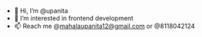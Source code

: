 - 👋 Hi, I’m @upanita
- 👀 I’m interested in frontend development
- 📫 Reach me @mahalaupanita12@gmail.com or @8118042124

<!---
upanita/upanita is a ✨ special ✨ repository because its `README.md` (this file) appears on your GitHub profile.
You can click the Preview link to take a look at your changes.
--->
